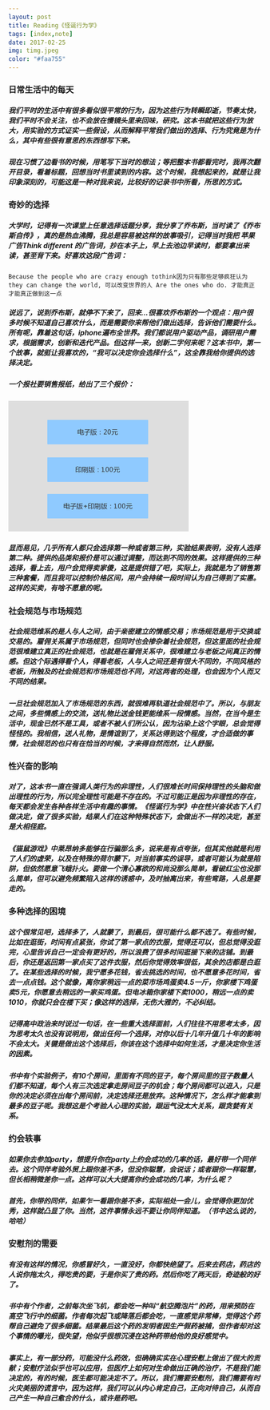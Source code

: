```yaml
---
layout: post
title: Reading《怪诞行为学》
tags: [index,note]
date: 2017-02-25
img: timg.jpeg
color: "#faa755"
---
```

### 日常生活中的每天
##### 我们平时的生活中有很多看似很平常的行为，因为这些行为转瞬即逝，节奏太快，我们平时不会关注，也不会放在慢镜头里来回味，研究。这本书就把这些行为放大，用实验的方式证实一些假设，从而解释平常我们做出的选择、行为究竟是为什么，其中有些很有意思的东西想写下来。
##### 现在习惯了边看书的时候，用笔写下当时的想法；等把整本书都看完时，我再次翻开目录，看着标题，回想当时书里读到的内容。这个时候，我想起来的，就是让我印象深刻的，可能这是一种对我来说，比较好的记录书中所看，所思的方式。
<!--more-->
### 奇妙的选择
##### 大学时，记得有一次课堂上任意选择话题分享，我分享了乔布斯，当时读了《乔布斯自传》，真的是热血沸腾，我总是容易被这样的故事吸引，记得当时我把 苹果广告Think different 的广告词，抄在本子上，早上去池边早读时，都要拿出来读，甚至背下来。好喜欢这段广告词：
``
Because the people who are crazy enough tothink因为只有那些足够疯狂认为
they can change the world, 可以改变世界的人
Are the ones who do. 才能真正才能真正做到这一点
``
##### 说远了，说到乔布斯，就停不下来了，回来...很喜欢乔布斯的一个观点：用户很多时候不知道自己喜欢什么，而是需要你来帮他们做出选择，告诉他们需要什么。所有呢，靠着这句话，iphone遍布全世界。我们都说用户驱动产品，调研用户需求，根据需求，创新和迭代产品。但这样一来，创新二字何来呢？这本书中，第一个故事，就挺让我喜欢的，“我可以决定你会选择什么”，这全靠我给你提供的选择决定。
##### 一个报社要销售报纸，给出了三个报价：
![标题](../../img/price.png)
##### 显而易见，几乎所有人都只会选择第一种或者第三种，实验结果表明，没有人选择第二种。提供的品类和报价是可以通过调整，而达到不同的效果。这样提供的三种选择，看上去，用户会觉得卖家傻，这是提供错了吧，实际上，我就是为了销售第三种套餐，而且我可以控制价格区间，用户会持续一段时间认为自己得到了实惠。这样的买卖，有啥不愿意的呢。
### 社会规范与市场规范
##### 社会规范维系的是人与人之间，由于亲密建立的情感交易；市场规范是用于交换或交易的。雇佣关系属于市场规范，但同时也会掺杂着社会规范，但这里面的社会规范很难建立真正的社会规范，也就是在雇佣关系中，很难建立与老板之间真正的情感。但这个际遇得看个人，得看老板，人与人之间还是有很大不同的，不同风格的老板，所触及的社会规范和市场规范也不同，对这两者的处理，也会因为个人而又不同的结果。
##### 一旦社会规范加入了市场规范的东西，就很难再轨道社会规范中了。所以，与朋友之间，多些情感上的交流，送礼物比送金钱更能维系一段情感。当然，在当今是生活中，现金已然不是工具，或者不被人们所公认，因为沾染上这个字眼，总会觉得怪怪的。我相信，送人礼物，是情谊到了，关系达得到这个程度，才合适做的事情，社会规范的也只有在恰当的时候，才来得自然而然，让人舒服。
### 性兴奋的影响
##### 对了，这本书一直在强调人类行为的非理性，人们很难长时间保持理性的头脑和做出理性的行为，所以完全理性可能是不存在的。不过可能正是因为非理性的存在，每天都会发生各种各样生活中有趣的事情。《怪诞行为学》中在性兴奋状态下人们做决定，做了很多实验，结果人们在这种特殊状态下，会做出不一样的决定，甚至是大相径庭。
##### 《猫鼠游戏》中莱昂纳多能够在行骗那么多，说来是有点夸张，但其实他就是利用了人们的虚荣，以及在特殊的荷尔蒙下，对当前事实的误导，或者可能认为就是陷阱，但依然愿意飞蛾扑火。要做一个清心寡欲的和尚没那么简单，看破红尘也没那么简单，但可以避免频繁陷入这样的诱惑中，及时抽离出来，有些弯路，人总是要走的。

### 多种选择的困境
##### 这个很常见吧，选择多了，人就蒙了，到最后，很可能什么都不选了。有些时候，比如在逛街，时间有点紧张，你试了第一家点的衣服，觉得还可以，但总觉得没逛完，心里告诉自己一定会有更好的，所以浪费了很多时间逛接下来的店铺。到最后，你还是返回第一家点买了这件衣服，然后你觉得效率很低，其余的店都是白逛了。在某些选择的时候，我宁愿多花钱，省去挑选的时间，也不愿意多花时间，省去一点点钱。这个就像，离你家稍远一点的菜市场鸡蛋卖4.5一斤，你家楼下鸡蛋卖5元，你愿意去稍远的一家买鸡蛋。但电冰箱你家楼下卖1000，稍远一点的卖1010，你就只会在楼下买；像这样的选择，无伤大雅的，不必纠结。
##### 记得高中政治来时说过一句话，在一些重大选择面前，人们往往不用思考太多，因为思考太久也没有说明用，做出任何一个选择，对你以后十几年升值几十年的影响不会太大。关键是做出这个选择后，你该在这个选择中如何生活，才是决定你生活的因素。
##### 书中有个实验例子，有10个房间，里面有不同的豆子，每个房间里的豆子数量人们都不知道，每个人有三次选定拿走房间豆子的机会；每个房间都可以进入，只是你的决定必须在出每个房间前，决定选择还是放弃。这种情况下，怎么样才能拿到最多的豆子呢。我想这是个考验人心理的实验，跟运气没太大关系，跟贪婪有关系。

### 约会轶事
##### 如果你去参加party，想提升你在party上约会成功的几率的话，最好带一个同伴去。这个同伴考验外贸上跟你差不多，但没你聪慧，会说话；或者跟你一样聪慧，但长相稍微差你一点。这样可以大大提高你约会成功的几率，为什么呢？
##### 首先，你带的同伴，如果乍一看跟你差不多，实际相处一会儿，会觉得你更加优秀，这样就凸显了你。当然，这件事情永远不要让你同伴知道。（书中这么说的，哈哈）

### 安慰剂的需要
##### 有没有这样的情况，你感冒好久，一直没好，你都快绝望了。后来去药店，药店的人说你拖太久，得吃贵的要，于是你买了贵的药。然后你吃了两天后，奇迹般的好了。
##### 书中有个作者，之前每次坐飞机，都会吃一种叫“航空腾泡片”的药，用来预防在高空飞行中的细菌。作者每次起飞或降落后都会吃，一直感觉非常棒，觉得这个药帮自己避免了很多细菌。结果最后这个药的发明者因生产假药被捕，但作者却对这个事情的曝光，很失望，他似乎很想沉浸在这种药带给他的良好感觉中。
##### 事实上，有一部分药，可能没什么药效，但确确实实在心理安慰上做出了很大的贡献；安慰疗法似乎也可以应用，但医疗上如何对生命做出正确的治疗，不是我们能决定的，有的时候，医生都可能决定不了。所以，我们需要安慰剂，我们需要有时火灾美丽的谎言中，因为这样，我们可以从内心肯定自己，正向对待自己，从而自己产生一种自己愈合的什么，或许是药吧。
